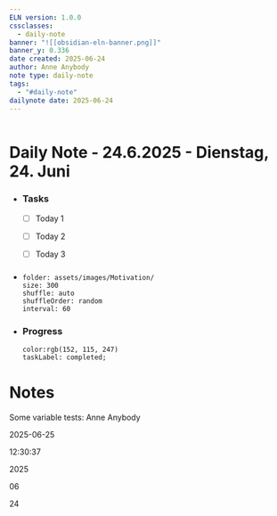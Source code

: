 ```yaml
---
ELN version: 1.0.0
cssclasses:
  - daily-note
banner: "![[obsidian-eln-banner.png]]"
banner_y: 0.336
date created: 2025-06-24
author: Anne Anybody
note type: daily-note
tags:
  - "#daily-note"
dailynote date: 2025-06-24
---
```


```daily-note-nav
```

# Daily Note - 24.6.2025 - Dienstag, 24. Juni

  - ### Tasks
    - [ ] Today 1
    - [ ] Today 2
    - [ ] Today 3


- ### 
  ```image-viewer
  folder: assets/images/Motivation/
  size: 300
  shuffle: auto
  shuffleOrder: random
  interval: 60
  ```

- ### Progress
  ```circular-progress
  color:rgb(152, 115, 247)
  taskLabel: completed;
  ```

# Notes

Some variable tests:
Anne Anybody

2025-06-25

12:30:37

2025

06

24

